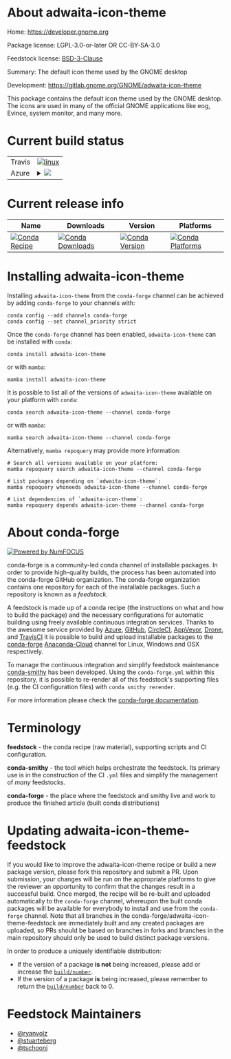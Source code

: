 About adwaita-icon-theme
========================

Home: https://developer.gnome.org

Package license: LGPL-3.0-or-later OR CC-BY-SA-3.0

Feedstock license: [BSD-3-Clause](https://github.com/conda-forge/adwaita-icon-theme-feedstock/blob/main/LICENSE.txt)

Summary: The default icon theme used by the GNOME desktop

Development: https://gitlab.gnome.org/GNOME/adwaita-icon-theme

This package contains the default icon theme used by the GNOME desktop.
The icons are used in many of the official GNOME applications like eog,
Evince, system monitor, and many more.


Current build status
====================


<table><tr>
    <td>Travis</td>
    <td>
      <a href="https://app.travis-ci.com/conda-forge/adwaita-icon-theme-feedstock">
        <img alt="linux" src="https://img.shields.io/travis/com/conda-forge/adwaita-icon-theme-feedstock/main.svg?label=Linux">
      </a>
    </td>
  </tr>
    
  <tr>
    <td>Azure</td>
    <td>
      <details>
        <summary>
          <a href="https://dev.azure.com/conda-forge/feedstock-builds/_build/latest?definitionId=9564&branchName=main">
            <img src="https://dev.azure.com/conda-forge/feedstock-builds/_apis/build/status/adwaita-icon-theme-feedstock?branchName=main">
          </a>
        </summary>
        <table>
          <thead><tr><th>Variant</th><th>Status</th></tr></thead>
          <tbody><tr>
              <td>linux_64_noarchgeneric</td>
              <td>
                <a href="https://dev.azure.com/conda-forge/feedstock-builds/_build/latest?definitionId=9564&branchName=main">
                  <img src="https://dev.azure.com/conda-forge/feedstock-builds/_apis/build/status/adwaita-icon-theme-feedstock?branchName=main&jobName=linux&configuration=linux_64_noarchgeneric" alt="variant">
                </a>
              </td>
            </tr><tr>
              <td>linux_64_noarchnull</td>
              <td>
                <a href="https://dev.azure.com/conda-forge/feedstock-builds/_build/latest?definitionId=9564&branchName=main">
                  <img src="https://dev.azure.com/conda-forge/feedstock-builds/_apis/build/status/adwaita-icon-theme-feedstock?branchName=main&jobName=linux&configuration=linux_64_noarchnull" alt="variant">
                </a>
              </td>
            </tr><tr>
              <td>linux_aarch64</td>
              <td>
                <a href="https://dev.azure.com/conda-forge/feedstock-builds/_build/latest?definitionId=9564&branchName=main">
                  <img src="https://dev.azure.com/conda-forge/feedstock-builds/_apis/build/status/adwaita-icon-theme-feedstock?branchName=main&jobName=linux&configuration=linux_aarch64_" alt="variant">
                </a>
              </td>
            </tr><tr>
              <td>osx_64</td>
              <td>
                <a href="https://dev.azure.com/conda-forge/feedstock-builds/_build/latest?definitionId=9564&branchName=main">
                  <img src="https://dev.azure.com/conda-forge/feedstock-builds/_apis/build/status/adwaita-icon-theme-feedstock?branchName=main&jobName=osx&configuration=osx_64_" alt="variant">
                </a>
              </td>
            </tr><tr>
              <td>win_64</td>
              <td>
                <a href="https://dev.azure.com/conda-forge/feedstock-builds/_build/latest?definitionId=9564&branchName=main">
                  <img src="https://dev.azure.com/conda-forge/feedstock-builds/_apis/build/status/adwaita-icon-theme-feedstock?branchName=main&jobName=win&configuration=win_64_" alt="variant">
                </a>
              </td>
            </tr>
          </tbody>
        </table>
      </details>
    </td>
  </tr>
</table>

Current release info
====================

| Name | Downloads | Version | Platforms |
| --- | --- | --- | --- |
| [![Conda Recipe](https://img.shields.io/badge/recipe-adwaita--icon--theme-green.svg)](https://anaconda.org/conda-forge/adwaita-icon-theme) | [![Conda Downloads](https://img.shields.io/conda/dn/conda-forge/adwaita-icon-theme.svg)](https://anaconda.org/conda-forge/adwaita-icon-theme) | [![Conda Version](https://img.shields.io/conda/vn/conda-forge/adwaita-icon-theme.svg)](https://anaconda.org/conda-forge/adwaita-icon-theme) | [![Conda Platforms](https://img.shields.io/conda/pn/conda-forge/adwaita-icon-theme.svg)](https://anaconda.org/conda-forge/adwaita-icon-theme) |

Installing adwaita-icon-theme
=============================

Installing `adwaita-icon-theme` from the `conda-forge` channel can be achieved by adding `conda-forge` to your channels with:

```
conda config --add channels conda-forge
conda config --set channel_priority strict
```

Once the `conda-forge` channel has been enabled, `adwaita-icon-theme` can be installed with `conda`:

```
conda install adwaita-icon-theme
```

or with `mamba`:

```
mamba install adwaita-icon-theme
```

It is possible to list all of the versions of `adwaita-icon-theme` available on your platform with `conda`:

```
conda search adwaita-icon-theme --channel conda-forge
```

or with `mamba`:

```
mamba search adwaita-icon-theme --channel conda-forge
```

Alternatively, `mamba repoquery` may provide more information:

```
# Search all versions available on your platform:
mamba repoquery search adwaita-icon-theme --channel conda-forge

# List packages depending on `adwaita-icon-theme`:
mamba repoquery whoneeds adwaita-icon-theme --channel conda-forge

# List dependencies of `adwaita-icon-theme`:
mamba repoquery depends adwaita-icon-theme --channel conda-forge
```


About conda-forge
=================

[![Powered by
NumFOCUS](https://img.shields.io/badge/powered%20by-NumFOCUS-orange.svg?style=flat&colorA=E1523D&colorB=007D8A)](https://numfocus.org)

conda-forge is a community-led conda channel of installable packages.
In order to provide high-quality builds, the process has been automated into the
conda-forge GitHub organization. The conda-forge organization contains one repository
for each of the installable packages. Such a repository is known as a *feedstock*.

A feedstock is made up of a conda recipe (the instructions on what and how to build
the package) and the necessary configurations for automatic building using freely
available continuous integration services. Thanks to the awesome service provided by
[Azure](https://azure.microsoft.com/en-us/services/devops/), [GitHub](https://github.com/),
[CircleCI](https://circleci.com/), [AppVeyor](https://www.appveyor.com/),
[Drone](https://cloud.drone.io/welcome), and [TravisCI](https://travis-ci.com/)
it is possible to build and upload installable packages to the
[conda-forge](https://anaconda.org/conda-forge) [Anaconda-Cloud](https://anaconda.org/)
channel for Linux, Windows and OSX respectively.

To manage the continuous integration and simplify feedstock maintenance
[conda-smithy](https://github.com/conda-forge/conda-smithy) has been developed.
Using the ``conda-forge.yml`` within this repository, it is possible to re-render all of
this feedstock's supporting files (e.g. the CI configuration files) with ``conda smithy rerender``.

For more information please check the [conda-forge documentation](https://conda-forge.org/docs/).

Terminology
===========

**feedstock** - the conda recipe (raw material), supporting scripts and CI configuration.

**conda-smithy** - the tool which helps orchestrate the feedstock.
                   Its primary use is in the construction of the CI ``.yml`` files
                   and simplify the management of *many* feedstocks.

**conda-forge** - the place where the feedstock and smithy live and work to
                  produce the finished article (built conda distributions)


Updating adwaita-icon-theme-feedstock
=====================================

If you would like to improve the adwaita-icon-theme recipe or build a new
package version, please fork this repository and submit a PR. Upon submission,
your changes will be run on the appropriate platforms to give the reviewer an
opportunity to confirm that the changes result in a successful build. Once
merged, the recipe will be re-built and uploaded automatically to the
`conda-forge` channel, whereupon the built conda packages will be available for
everybody to install and use from the `conda-forge` channel.
Note that all branches in the conda-forge/adwaita-icon-theme-feedstock are
immediately built and any created packages are uploaded, so PRs should be based
on branches in forks and branches in the main repository should only be used to
build distinct package versions.

In order to produce a uniquely identifiable distribution:
 * If the version of a package **is not** being increased, please add or increase
   the [``build/number``](https://docs.conda.io/projects/conda-build/en/latest/resources/define-metadata.html#build-number-and-string).
 * If the version of a package **is** being increased, please remember to return
   the [``build/number``](https://docs.conda.io/projects/conda-build/en/latest/resources/define-metadata.html#build-number-and-string)
   back to 0.

Feedstock Maintainers
=====================

* [@ryanvolz](https://github.com/ryanvolz/)
* [@stuarteberg](https://github.com/stuarteberg/)
* [@tschoonj](https://github.com/tschoonj/)

